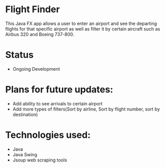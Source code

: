 # Flight Finder
This Java FX app allows a user to enter an airport and see the departing flights for that specific airport as well as filter it by certain aircraft such as Airbus 320 and Boeing 737-800. 
# Status
* Ongoing Development 

# Plans for future updates:  
* Add ability to see arrivals to certain airport
* Add more types of filters(Sort by airline, Sort by flight number, sort by destination)
 

  
# Technologies used:
* Java
* Java Swing 
* Jsoup web scraping tools
